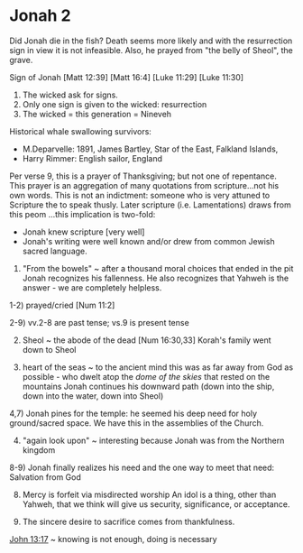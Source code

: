 # Jonah 2

Did Jonah die in the fish?
Death seems more likely and with the resurrection sign in view it is not infeasible.
Also, he prayed from "the belly of Sheol", the grave.

Sign of Jonah
  [Matt 12:39]
  [Matt 16:4]
  [Luke 11:29]
  [Luke 11:30]

  1. The wicked ask for signs.
  2. Only one sign is given to the wicked: resurrection
  3. The wicked = this generation = Nineveh

Historical whale swallowing survivors:
- M.Deparvelle: 1891, James Bartley, Star of the East, Falkland Islands, 
- Harry Rimmer: English sailor, England

Per verse 9, this is a prayer of Thanksgiving;  but not one of repentance. This prayer is an aggregation of many quotations from scripture...not his own words.  This is not an indictment: someone who is very attuned to Scripture the to speak thusly.
Later scripture (i.e. Lamentations) draws from this peom
...this implication is two-fold:
  - Jonah knew scripture [very well]
  - Jonah's writing were well known and/or drew from common Jewish sacred language.

1) "From the bowels" ~ after a thousand moral choices that ended in the pit Jonah recognizes his fallenness.
He also recognizes that Yahweh is the answer - we are completely helpless.

1-2) prayed/cried
[Num 11:2]

2-9) vv.2-8 are past tense; vs.9 is present tense

2) Sheol ~ the abode of the dead
[Num 16:30,33] Korah's family went down to Sheol

3) heart of the seas ~ to the ancient mind this was as far away from God as possible - who dwelt atop the _dome of the skies_ that rested on the mountains
Jonah continues his downward path (down into the ship, down into the water, down into Sheol)

4,7) Jonah pines for the temple: he seemed his deep need for holy ground/sacred space.
We have this in the assemblies of the Church.

4) "again look upon" ~ interesting because Jonah was from the Northern kingdom

8-9) Jonah finally realizes his need and the one way to meet that need: Salvation from God

8) Mercy is forfeit via misdirected worship
An idol is a thing, other than Yahweh, that we think will give us security, significance, or acceptance.

9) The sincere desire to sacrifice comes from thankfulness.

[John 13:17]() ~ knowing is not enough, doing is necessary
